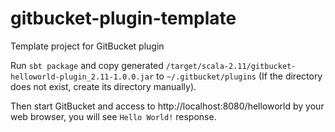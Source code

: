 gitbucket-plugin-template
========
Template project for GitBucket plugin

Run `sbt package` and copy generated `/target/scala-2.11/gitbucket-helloworld-plugin_2.11-1.0.0.jar` to `~/.gitbucket/plugins` (If the directory does not exist, create its directory manually).

Then start GitBucket and access to http://localhost:8080/helloworld by your web browser, you will see `Hello World!` response.
